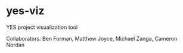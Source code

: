 # yes-viz
YES project visualization tool

Collaborators: Ben Forman, Matthew Joyce, Michael Zanga, Cameron Nordan
